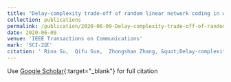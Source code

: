 ```yaml
---
title: "Delay-complexity trade-off of random linear network coding in wireless broadcast"
collection: publications
permalink: /publication/2020-06-09-Delay-complexity-trade-off-of-random-linear-network-coding-in-wireless-broadcast
date: 2020-06-09
venue: 'IEEE Transactions on Communications'
mark: 'SCI-2区'
citation: ' Rina Su,  Qifu Sun,  Zhongshan Zhang, &quot;Delay-complexity trade-off of random linear network coding in wireless broadcast.&quot; IEEE Transactions on Communications, 2020.'
---
```

Use [Google Scholar](https://scholar.google.com/scholar?q=Delay+complexity+trade+off+of+random+linear+network+coding+in+wireless+broadcast){:target="_blank"} for full citation